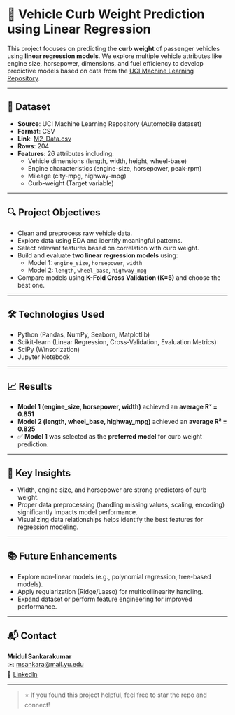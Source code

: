 # 🚗 Vehicle Curb Weight Prediction using Linear Regression

This project focuses on predicting the **curb weight** of passenger vehicles using **linear regression models**. We explore multiple vehicle attributes like engine size, horsepower, dimensions, and fuel efficiency to develop predictive models based on data from the [UCI Machine Learning Repository](https://archive.ics.uci.edu/).

---

## 📂 Dataset

- **Source**: UCI Machine Learning Repository (Automobile dataset)
- **Format**: CSV
- **Link**: [M2_Data.csv](https://raw.githubusercontent.com/mri177/DS-M2-Assignment/main/M2_Data%20(3).csv)
- **Rows**: 204
- **Features**: 26 attributes including:
  - Vehicle dimensions (length, width, height, wheel-base)
  - Engine characteristics (engine-size, horsepower, peak-rpm)
  - Mileage (city-mpg, highway-mpg)
  - Curb-weight (Target variable)

---

## 🔍 Project Objectives

- Clean and preprocess raw vehicle data.
- Explore data using EDA and identify meaningful patterns.
- Select relevant features based on correlation with curb weight.
- Build and evaluate **two linear regression models** using:
  - Model 1: `engine_size`, `horsepower`, `width`
  - Model 2: `length`, `wheel_base`, `highway_mpg`
- Compare models using **K-Fold Cross Validation (K=5)** and choose the best one.

---

## 🛠️ Technologies Used

- Python (Pandas, NumPy, Seaborn, Matplotlib)
- Scikit-learn (Linear Regression, Cross-Validation, Evaluation Metrics)
- SciPy (Winsorization)
- Jupyter Notebook

---

## 📈 Results

- **Model 1 (engine_size, horsepower, width)** achieved an **average R² = 0.851**
- **Model 2 (length, wheel_base, highway_mpg)** achieved an **average R² = 0.825**
- ✅ **Model 1** was selected as the **preferred model** for curb weight prediction.

---

## 📌 Key Insights

- Width, engine size, and horsepower are strong predictors of curb weight.
- Proper data preprocessing (handling missing values, scaling, encoding) significantly impacts model performance.
- Visualizing data relationships helps identify the best features for regression modeling.

---

## 📚 Future Enhancements

- Explore non-linear models (e.g., polynomial regression, tree-based models).
- Apply regularization (Ridge/Lasso) for multicollinearity handling.
- Expand dataset or perform feature engineering for improved performance.

---

## 📬 Contact

**Mridul Sankarakumar**  
✉️ msankara@mail.yu.edu  
🔗 [LinkedIn](https://www.linkedin.com/in/mridul-sankarakumar)

---

> ⭐️ If you found this project helpful, feel free to star the repo and connect!
